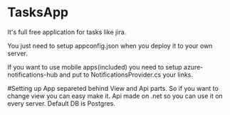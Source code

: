 # TasksApp
It's full free application for tasks like jira.

You just need to setup appconfig.json when you deploy it to your own server. 

If you want to use mobile apps(included) you need to setup azure-notifications-hub and put to NotificationsProvider.cs your links. 

#Setting up
App separeted behind View and Api parts. 
So if you want to change view you can easy make it.
Api made on .net so you can use it on every server. 
Default DB is Postgres. 

